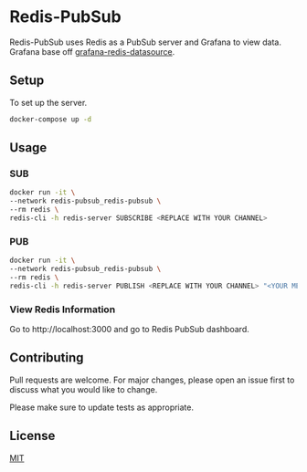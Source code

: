 # Redis-PubSub

Redis-PubSub uses Redis as a PubSub server and Grafana to view data. Grafana base off [grafana-redis-datasource](https://github.com/RedisGrafana/grafana-redis-datasource).

## Setup

To set up the server.

```bash
docker-compose up -d
```

## Usage

### SUB
```bash
docker run -it \
--network redis-pubsub_redis-pubsub \
--rm redis \
redis-cli -h redis-server SUBSCRIBE <REPLACE WITH YOUR CHANNEL>
```

### PUB
```bash
docker run -it \
--network redis-pubsub_redis-pubsub \
--rm redis \
redis-cli -h redis-server PUBLISH <REPLACE WITH YOUR CHANNEL> "<YOUR MESSAGE>"
```

### View Redis Information
Go to http://localhost:3000 and go to Redis PubSub dashboard.

## Contributing
Pull requests are welcome. For major changes, please open an issue first to discuss what you would like to change.

Please make sure to update tests as appropriate.

## License
[MIT](https://choosealicense.com/licenses/mit/)